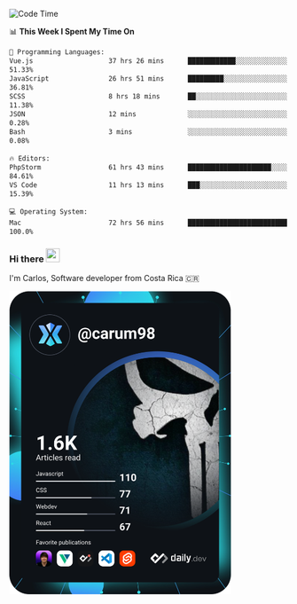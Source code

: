 
<!--START_SECTION:waka-->
![Code Time](http://img.shields.io/badge/Code%20Time-9%2C425%20hrs%2040%20mins-blue)

📊 **This Week I Spent My Time On** 

```text
💬 Programming Languages: 
Vue.js                   37 hrs 26 mins      ████████████░░░░░░░░░░░░░   51.33% 
JavaScript               26 hrs 51 mins      █████████░░░░░░░░░░░░░░░░   36.81% 
SCSS                     8 hrs 18 mins       ██░░░░░░░░░░░░░░░░░░░░░░░   11.38% 
JSON                     12 mins             ░░░░░░░░░░░░░░░░░░░░░░░░░   0.28% 
Bash                     3 mins              ░░░░░░░░░░░░░░░░░░░░░░░░░   0.08%

🔥 Editors: 
PhpStorm                 61 hrs 43 mins      █████████████████████░░░░   84.61% 
VS Code                  11 hrs 13 mins      ███░░░░░░░░░░░░░░░░░░░░░░   15.39%

💻 Operating System: 
Mac                      72 hrs 56 mins      █████████████████████████   100.0%

```


<!--END_SECTION:waka-->

### Hi there <img src="https://media.giphy.com/media/hvRJCLFzcasrR4ia7z/giphy.gif" width="25px" height="25px">

I'm Carlos, Software developer from Costa Rica 🇨🇷

<a href="https://app.daily.dev/carum98"><img src="https://github.com/carum98/carum98/blob/main/devcard.svg" width="400" alt="Carlos Umaña Acevedo's Dev Card"/></a>
